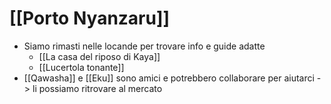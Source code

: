 # [[Porto Nyanzaru]]
- Siamo rimasti nelle locande per trovare info e guide adatte
	- [[La casa del riposo di Kaya]]
	- [[Lucertola tonante]]
- [[Qawasha]] e [[Eku]] sono amici e potrebbero collaborare per aiutarci -> li possiamo ritrovare al mercato
